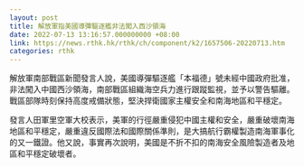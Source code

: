 ```yaml
---
layout: post
title: 解放軍指美國導彈驅逐艦非法闖入西沙領海
date: 2022-07-13 13:16:57.000000000 +08:00
link: https://news.rthk.hk/rthk/ch/component/k2/1657506-20220713.htm
categories: rthk
---
```


解放軍南部戰區新聞發言人說，美國導彈驅逐艦「本福德」號未經中國政府批准，非法闖入中國西沙領海，南部戰區組織海空兵力進行跟蹤監視，並予以警告驅離。戰區部隊時刻保持高度戒備狀態，堅決捍衛國家主權安全和南海地區和平穩定。

發言人田軍里空軍大校表示，美軍的行徑嚴重侵犯中國主權和安全，嚴重破壞南海地區和平穩定，嚴重違反國際法和國際關係準則，是大搞航行霸權製造南海軍事化的又一鐵證。他又說，事實再次說明，美國是不折不扣的南海安全風險製造者及地區和平穩定破壞者。
